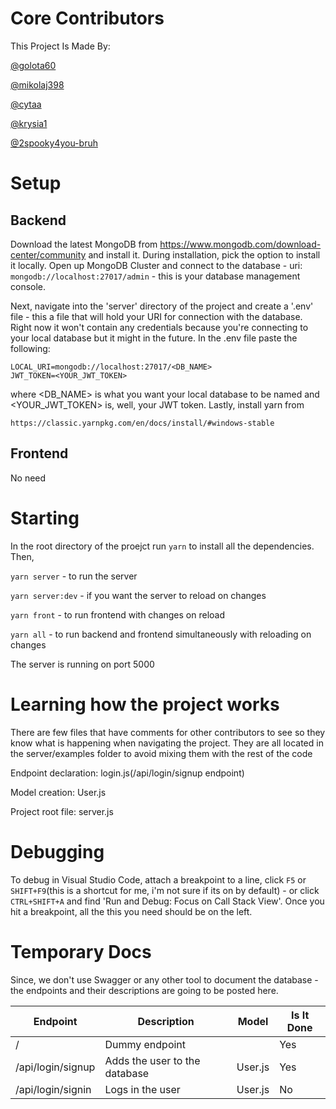 # Core Contributors
This Project Is Made By:

[@golota60](https://github.com/golota60)

[@mikolaj398](https://github.com/mikolaj398)

[@cytaa](https://github.com/cytaa)

[@krysia1](https://github.com/krysia1)

[@2spooky4you-bruh](https://github.com/2spooky4you-bruh)

# Setup
## Backend
Download the latest MongoDB from https://www.mongodb.com/download-center/community and install it. During installation, pick the option to install it locally.
Open up MongoDB Cluster and connect to the database - uri: `mongodb://localhost:27017/admin` - this is your database management console.

Next, navigate into the 'server' directory of the project and create a '.env' file - this a file that will hold your URI for connection with the database. Right now it won't contain any credentials because you're connecting to your local database but it might in the future. In the .env file paste the following: 

```
LOCAL_URI=mongodb://localhost:27017/<DB_NAME>
JWT_TOKEN=<YOUR_JWT_TOKEN>
```

where <DB_NAME> is what you want your local database to be named and <YOUR_JWT_TOKEN> is, well, your JWT token. Lastly, install yarn from
```
https://classic.yarnpkg.com/en/docs/install/#windows-stable
```

## Frontend

No need

# Starting 

In the root directory of the proejct run `yarn` to install all the dependencies. Then,

`yarn server` - to run the server

`yarn server:dev` -  if you want the server to reload on changes

`yarn front` - to run frontend with changes on reload

`yarn all` - to run backend and frontend simultaneously with reloading on changes

The server is running on port 5000


# Learning how the project works

There are few files that have comments for other contributors to see so they know what is happening when navigating the project. They are all located in the server/examples folder to avoid mixing them with the rest of the code

Endpoint declaration: login.js(/api/login/signup endpoint)

Model creation: User.js

Project root file: server.js

# Debugging

To debug in Visual Studio Code, attach a breakpoint to a line, click `F5` or `SHIFT+F9`(this is a shortcut for me, i'm not sure if its on by default) - or click `CTRL+SHIFT+A` and find 'Run and Debug: Focus on Call Stack View'. Once you hit a breakpoint, all the this you need should be on the left.


# Temporary Docs

Since, we don't use Swagger or any other tool to document the database - the endpoints and their descriptions are going to be posted here.

| Endpoint                 | Description                             | Model          | Is It Done |
| ------------------------ | --------------------------------------- | -------------- | ---------- |
| /                        | Dummy endpoint                          |                | Yes        |
| /api/login/signup        | Adds the user to the database           | User.js        | Yes        |
| /api/login/signin        | Logs in the user                        | User.js        | No         |

